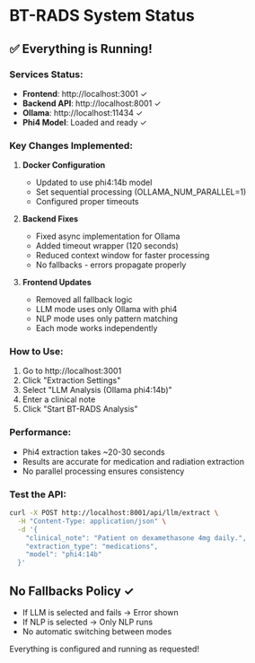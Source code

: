 # BT-RADS System Status

## ✅ Everything is Running!

### Services Status:
- **Frontend**: http://localhost:3001 ✓
- **Backend API**: http://localhost:8001 ✓  
- **Ollama**: http://localhost:11434 ✓
- **Phi4 Model**: Loaded and ready ✓

### Key Changes Implemented:

1. **Docker Configuration**
   - Updated to use phi4:14b model
   - Set sequential processing (OLLAMA_NUM_PARALLEL=1)
   - Configured proper timeouts

2. **Backend Fixes**
   - Fixed async implementation for Ollama
   - Added timeout wrapper (120 seconds)
   - Reduced context window for faster processing
   - No fallbacks - errors propagate properly

3. **Frontend Updates**
   - Removed all fallback logic
   - LLM mode uses only Ollama with phi4
   - NLP mode uses only pattern matching
   - Each mode works independently

### How to Use:

1. Go to http://localhost:3001
2. Click "Extraction Settings"
3. Select "LLM Analysis (Ollama phi4:14b)"
4. Enter a clinical note
5. Click "Start BT-RADS Analysis"

### Performance:
- Phi4 extraction takes ~20-30 seconds
- Results are accurate for medication and radiation extraction
- No parallel processing ensures consistency

### Test the API:
```bash
curl -X POST http://localhost:8001/api/llm/extract \
  -H "Content-Type: application/json" \
  -d '{
    "clinical_note": "Patient on dexamethasone 4mg daily.",
    "extraction_type": "medications",
    "model": "phi4:14b"
  }'
```

## No Fallbacks Policy ✓
- If LLM is selected and fails → Error shown
- If NLP is selected → Only NLP runs
- No automatic switching between modes

Everything is configured and running as requested!